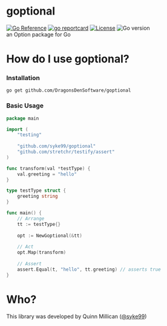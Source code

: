 # goptional
[![Go Reference](https://pkg.go.dev/badge/github.com/syke99/goptional.svg)](https://pkg.go.dev/github.com/syke99/goptional)
[![go reportcard](https://goreportcard.com/badge/github.com/syke99/goptional)](https://goreportcard.com/report/github.com/syke99/goptional)
[![License](https://img.shields.io/github/license/syke99/goptional)](https://github.com/syke99/goptional/blob/master/LICENSE)
![Go version](https://img.shields.io/github/go-mod/go-version/syke99/goptional)</br>
an Option package for Go

How do I use goptional?
====

### Installation

```
go get github.com/DragonsDenSoftware/goptional
```

### Basic Usage

```go
package main

import (
	"testing"
    
	"github.com/syke99/goptional"
	"github.com/stretchr/testify/assert"
)

func transform(val *testType) {
	val.greeting = "hello"
}

type testType struct {
	greeting string
}

func main() {
    // Arrange
    tt := testType{}
    
    opt := NewGoptional(&tt)
    
    // Act
    opt.Map(transform)
    
    // Assert
    assert.Equal(t, "hello", tt.greeting) // asserts true
}
```

Who?
====

This library was developed by Quinn Millican ([@syke99](https://github.com/syke99))

